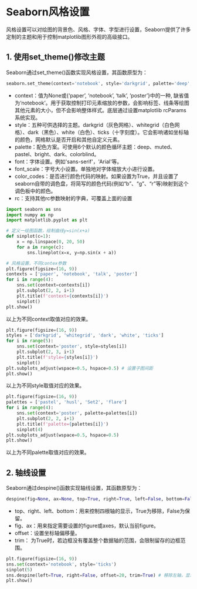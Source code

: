 # Seaborn风格设置

风格设置可以对绘图的背景色、风格、字体、字型进行设置，Seaborn提供了许多定制的主题和用于控制matplotlib图形外观的高级接口。

## 1. 使用set_theme()修改主题

Seaborn通过set_theme()函数实现风格设置，其函数原型为：
```python
seaborn.set_theme(context='notebook', style='darkgrid', palette='deep', font='sans-serif', font_scale=1, color_codes=True, rc=None)
```
* context：值为None或{‘paper’, ‘notebook’, ‘talk’, ‘poster’}中的一种, 缺省值为‘notebook’。用于获取控制打印元素缩放的参数，会影响标签、线条等绘图其他元素的大小，但不会影响整体样式。底层通过设置matplotlib rcParams系统实现。
* style：五种可供选择的主题。darkgrid（灰色网格）、whitegrid（白色网格）、dark（黑色）、white（白色）、ticks（十字刻度）。它会影响诸如坐标轴的颜色，网格默认是否开启和其他自定义元素。
* palette：配色方案。可使用6个默认的颜色循环主题：deep、muted、pastel、bright、dark、colorblind。 
* font：字体设置。例如'sans-serif'，'Arial'等。
* font_scale：字号大小设置。单独地对字体缩放大小进行设置。
* color_codes：是否进行颜色代码的映射。如果设置为True，并且设置了seaborn自带的调色盘，将简写的颜色代码(例如“b”、“g”、“r”等)映射到这个调色板中的颜色。
* rc：支持其他rc参数映射的字典，可覆盖上面的设置


```python
import seaborn as sns
import numpy as np
import matplotlib.pyplot as plt

# 定义一绘图函数，绘制曲线y=sin(x+a)
def sinplot(c=1):
    x = np.linspace(0, 20, 50)
    for a in range(c):
        sns.lineplot(x=x, y=np.sin(x + a))

# 风格设置，不同contex参数
plt.figure(figsize=(16, 9))
contexts = ['paper', 'notebook', 'talk', 'poster']
for i in range(4):
    sns.set(context=contexts[i])
    plt.subplot(2, 2, i+1)
    plt.title(f'context={contexts[i]}')
    sinplot()
plt.show()
```

以上为不同context取值对应的效果。


```python
plt.figure(figsize=(16, 9))
styles = ['darkgrid', 'whitegrid', 'dark', 'white', 'ticks']
for i in range(5):
    sns.set(context='poster', style=styles[i])
    plt.subplot(2, 3, i+1)
    plt.title(f'style={styles[i]}')
    sinplot()
plt.subplots_adjust(wspace=0.5, hspace=0.5) # 设置子图间距
plt.show()
```

以上为不同style取值对应的效果。


```python
plt.figure(figsize=(16, 9))
palettes = ['pastel', 'husl', 'Set2', 'flare']
for i in range(4):
    sns.set(context='poster', palette=palettes[i])
    plt.subplot(2, 2, i+1)
    plt.title(f'palette={palettes[i]}')
    sinplot(4)
plt.subplots_adjust(wspace=0.5, hspace=0.5)
plt.show()
```

以上为不同palette取值对应的效果。

## 2. 轴线设置

Seaborn通过despine()函数实现轴线设置，其函数原型为：
```python
despine(fig=None, ax=None, top=True, right=True, left=False, bottom=False, offset=None, trim=False)
```
* top、right、left、bottom：用来控制四根轴的显示，True为移除，False为保留。
* fig、ax：用来指定需要设置的figure或axes，默认当前figure。
* offset：设置坐标轴偏移量。
* trim： 为True时，若边框没有覆盖整个数据轴的范围，会限制留存的边框范围。


```python
plt.figure(figsize=(16, 9))
sns.set(context='notebook', style='ticks')
sinplot(5)
sns.despine(left=True, right=False, offset=20, trim=True) # 移除左轴，显示右轴，设置偏移量为20，切除多余轴范围
plt.show()
```
